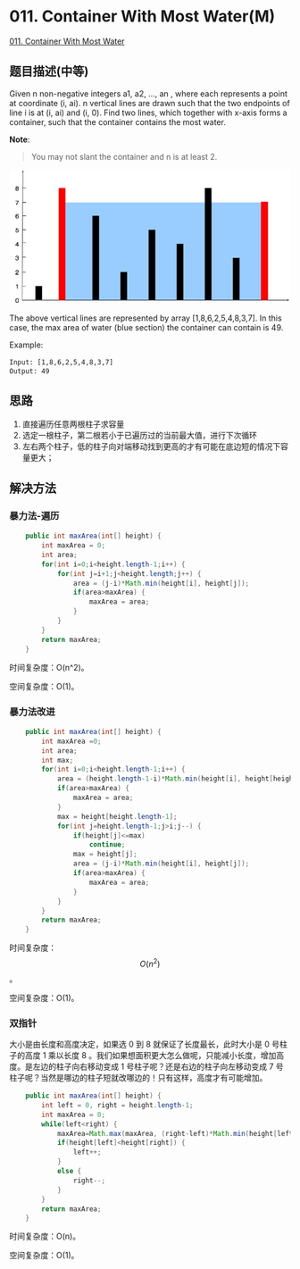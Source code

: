 # 011. Container With Most Water(M)
[011. Container With Most Water](https://leetcode-cn.com/problems/container-with-most-water/)

## 题目描述(中等)

Given n non-negative integers a1, a2, ..., an , where each represents a point at coordinate \(i, ai\). n vertical lines are drawn such that the two endpoints of line i is at \(i, ai\) and \(i, 0\). Find two lines, which together with x-axis forms a container, such that the container contains the most water.

**Note**:

> You may not slant the container and n is at least 2.

![](../assets/001-100/011-p-1.png)

The above vertical lines are represented by array \[1,8,6,2,5,4,8,3,7\]. In this case, the max area of water \(blue section\) the container can contain is 49.

Example:

```
Input: [1,8,6,2,5,4,8,3,7]
Output: 49
```

## 思路

1. 直接遍历任意两根柱子求容量
2. 选定一根柱子，第二根若小于已遍历过的当前最大值，进行下次循环
3. 左右两个柱子，低的柱子向对端移动找到更高的才有可能在底边短的情况下容量更大；

## 解决方法

### 暴力法-遍历

```java
    public int maxArea(int[] height) {
        int maxArea = 0;
        int area;
        for(int i=0;i<height.length-1;i++) {
            for(int j=i+1;j<height.length;j++) {
                area = (j-i)*Math.min(height[i], height[j]);
                if(area>maxArea) {
                    maxArea = area;
                }
            }
        }
        return maxArea;
    }
```

时间复杂度：O(n^2)。

空间复杂度：O(1)。

### 暴力法改进

```java
    public int maxArea(int[] height) {
        int maxArea =0;
        int area;
        int max;
        for(int i=0;i<height.length-1;i++) {
            area = (height.length-1-i)*Math.min(height[i], height[height.length-1]);
            if(area>maxArea) {
                maxArea = area;
            }
            max = height[height.length-1];
            for(int j=height.length-1;j>i;j--) {
                if(height[j]<=max)
                    continue;
                max = height[j];
                area = (j-i)*Math.min(height[i], height[j]);
                if(area>maxArea) {
                    maxArea = area;
                }
            }
        }
        return maxArea;
    }
```

时间复杂度：$$ O(n^2) $$。

空间复杂度：O(1)。


### 双指针

大小是由长度和高度决定，如果选 0 到 8 就保证了长度最长，此时大小是 0 号柱子的高度 1 乘以长度 8 。我们如果想面积更大怎么做呢，只能减小长度，增加高度。是左边的柱子向右移动变成 1 号柱子呢？还是右边的柱子向左移动变成 7 号柱子呢？当然是哪边的柱子短就改哪边的！只有这样，高度才有可能增加。

```java
    public int maxArea(int[] height) {
        int left = 0, right = height.length-1;
        int maxArea = 0;
        while(left<right) {
            maxArea=Math.max(maxArea, (right-left)*Math.min(height[left], height[right]));
            if(height[left]<height[right]) {
                left++;
            }
            else {
                right--;
            }
        }
        return maxArea;
    }
```

时间复杂度：O(n)。

空间复杂度：O(1)。

